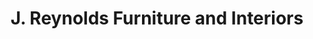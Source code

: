 ---
title: "J. Reynolds Furniture and Interiors"
url: /monroe/j-reynolds-furniture-and-interiors/
shop: Möbel
---